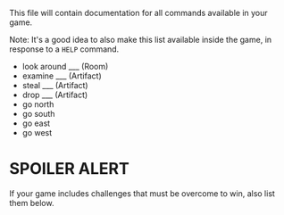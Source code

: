 This file will contain documentation for all commands available in your game.

Note:  It's a good idea to also make this list available inside the game, in response to a `HELP` command.

+ look around ___ (Room)
+ examine ___ (Artifact)
+ steal ___ (Artifact)
+ drop ___ (Artifact)
+ go north 
+ go south
+ go east 
+ go west

# SPOILER ALERT

If your game includes challenges that must be overcome to win, also list them below.
